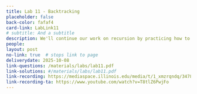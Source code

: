 ```yaml
---
title: Lab 11 - Backtracking
placeholder: false
back-color: fafaf4
card-link: LabLink11
# subtitle: And a subtitle
description: We'll continue our work on recursion by practicing how to use backtracking to create optimal recursions. Special emphasis on writing recurrences.
people:
layout: post
no-link: true  # stops link to page 
deliverydate: 2025-10-08
link-questions: /materials/labs/lab11.pdf
link-solutions: #/materials/labs/lab11.pdf
link-recording: https://mediaspace.illinois.edu/media/t/1_xmzrqndq/347892222
link-recording-ta: https://www.youtube.com/watch?v=T8tlZ6PwjFo
---
```










